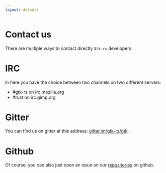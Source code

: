 ```yaml
---
layout: default
---
```


# Contact us

There are multiple ways to contact directly `Gtk-rs` developers:

# IRC

In here you have the choice between two channels on two different servers:

 * #gtk-rs on irc.mozilla.org
 * #rust on irc.gimp.org

# Gitter

You can find us on gitter at this address: [gitter.im/gtk-rs/gtk](https://gitter.im/gtk-rs/gtk).

# Github

Of course, you can also just open an issue on our [repositories](https://github.com/gtk-rs) on github.
